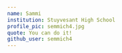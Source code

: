 ```yaml
---
name: Sammi
institution: Stuyvesant High School
profile_pic: semmich4.jpg
quote: You can do it! 
github_user: semmich4
---
```

